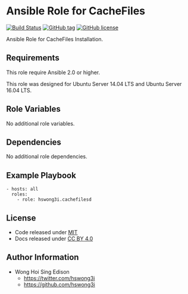 Ansible Role for CacheFiles
===========================

[![Build Status](https://travis-ci.org/pantarei/ansible-role-cachefilesd.svg?branch=master)](https://travis-ci.org/pantarei/ansible-role-cachefilesd)
[![GitHub tag](https://img.shields.io/github/tag/pantarei/ansible-role-cachefilesd.svg)](https://github.com/pantarei/ansible-role-cachefilesd)
[![GitHub license](https://img.shields.io/github/license/pantarei/ansible-role-cachefilesd.svg)](https://github.com/pantarei/ansible-role-cachefilesd/blob/master/LICENSE)

Ansible Role for CacheFiles Installation.

Requirements
------------

This role require Ansible 2.0 or higher.

This role was designed for Ubuntu Server 14.04 LTS and Ubuntu Server 16.04 LTS.

Role Variables
--------------

No additional role variables.

Dependencies
------------

No additional role dependencies.

Example Playbook
----------------

    - hosts: all
      roles:
        - role: hswong3i.cachefilesd

License
-------

-   Code released under [MIT](https://github.com/pantarei/ansible-role-cachefilesd/blob/master/LICENSE)
-   Docs released under [CC BY 4.0](http://creativecommons.org/licenses/by/4.0/)

Author Information
------------------

-   Wong Hoi Sing Edison
    -   <a href="https://twitter.com/hswong3i" class="uri" class="uri">https://twitter.com/hswong3i</a>
    -   <a href="https://github.com/hswong3i" class="uri" class="uri">https://github.com/hswong3i</a>

